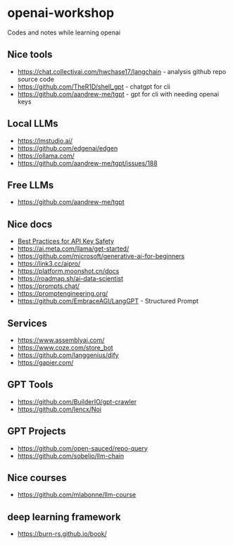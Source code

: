 # openai-workshop

Codes and notes while learning openai

## Nice tools

* <https://chat.collectivai.com/hwchase17/langchain> - analysis github repo source code
* <https://github.com/TheR1D/shell_gpt> - chatgpt for cli
* <https://github.com/aandrew-me/tgpt> - gpt for cli with needing openai keys

## Local LLMs

* <https://lmstudio.ai/>
* <https://github.com/edgenai/edgen>
* <https://ollama.com/>
* <https://github.com/aandrew-me/tgpt/issues/188>

## Free LLMs

* <https://github.com/aandrew-me/tgpt>

## Nice docs

* [Best Practices for API Key Safety](https://help.openai.com/en/articles/5112595-best-practices-for-api-key-safety)
* <https://ai.meta.com/llama/get-started/>
* <https://github.com/microsoft/generative-ai-for-beginners>
* <https://link3.cc/aipro/>
* <https://platform.moonshot.cn/docs>
* <https://roadmap.sh/ai-data-scientist>
* <https://prompts.chat/>
* <https://promptengineering.org/>
* <https://github.com/EmbraceAGI/LangGPT> - Structured Prompt

## Services

* <https://www.assemblyai.com/>
* <https://www.coze.com/store_bot>
* <https://github.com/langgenius/dify>
* <https://gapier.com/>

## GPT Tools

* <https://github.com/BuilderIO/gpt-crawler>
* <https://github.com/lencx/Noi>

## GPT Projects

* <https://github.com/open-sauced/repo-query>
* <https://github.com/sobelio/llm-chain>

## Nice courses

* <https://github.com/mlabonne/llm-course>

## deep learning framework

* <https://burn-rs.github.io/book/>
